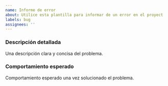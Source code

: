 ```yaml
---
name: Informe de error
about: Utilice esta plantilla para informar de un error en el proyect
labels: bug
assignees: ''
---
```


### Descripción detallada

Una descripción clara y concisa del problema.

### Comportamiento esperado

Comportamiento esperado una vez solucionado el problema.
